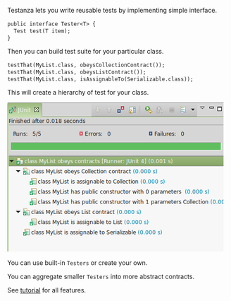 Testanza lets you write reusable tests by implementing simple interface.

    public interface Tester<T> {
      Test test(T item);
    }

Then you can build test suite for your particular class.

    testThat(MyList.class, obeysCollectionContract());
    testThat(MyList.class, obeysListContract());
    testThat(MyList.class, isAssignableTo(Serializable.class));

This will create a hierarchy of test for your class.

![MyListTest.png](main/doc/MyListTest.png "MyListTest.png")

You can use built-in `Testers` or create your own.

You can aggregate smaller `Testers` into more abstract contracts.

See [tutorial](main/doc/tutorial.md) for all features.
